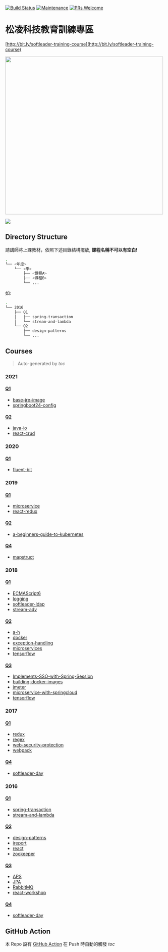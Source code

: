 [![Build Status](https://travis-ci.org/softleader/softleader-training-course.svg?branch=master)](https://travis-ci.org/softleader/softleader-training-course)
[![Maintenance](https://img.shields.io/badge/Maintained%3F-yes-green.svg)](https://GitHub.com/softleader/softleader-training-course/graphs/commit-activity)
[![PRs Welcome](https://img.shields.io/badge/PRs-welcome-brightgreen.svg?style=flat-square)](http://makeapullrequest.com)

# 松凌科技教育訓練專區

[http://bit.ly/softleader-training-course](http://bit.ly/softleader-training-course)

<img src="./qr-code.svg" width="500">

![](./training.png)

## Directory Structure

請講師將上課教材，依照下述目錄結構擺放, **課程名稱不可以有空白!**

```sh
.
└── <年度>
    └── <季>
        ├── <課程A>
        ├── <課程B>
        └── ...
```

如:

```sh
.
└── 2016
    ├── Q1
    │   ├── spring-transaction
    │   └── stream-and-lambda
    └── Q2
        ├── design-patterns
        └── ...
```
## Courses

> Auto-generated by *toc*

### 2021

#### [Q1](/2021/Q1)

- [base-jre-image](/2021/Q1/base-jre-image)
- [springboot24-config](/2021/Q1/springboot24-config)

#### [Q2](/2021/Q2)

- [java-io](/2021/Q2/java-io)
- [react-crud](/2021/Q2/react-crud)

### 2020

#### [Q1](/2020/Q1)

- [fluent-bit](/2020/Q1/fluent-bit)

### 2019

#### [Q1](/2019/Q1)

- [microservice](/2019/Q1/microservice)
- [react-redux](/2019/Q1/react-redux)

#### [Q2](/2019/Q2)

- [a-beginners-guide-to-kubernetes](/2019/Q2/a-beginners-guide-to-kubernetes)

#### [Q4](/2019/Q4)

- [mapstruct](/2019/Q4/mapstruct)

### 2018

#### [Q1](/2018/Q1)

- [ECMAScript6](/2018/Q1/ECMAScript6)
- [logging](/2018/Q1/logging)
- [softleader-ldap](/2018/Q1/softleader-ldap)
- [stream-adv](/2018/Q1/stream-adv)

#### [Q2](/2018/Q2)

- [a-h](/2018/Q2/a-h)
- [docker](/2018/Q2/docker)
- [exception-handling](/2018/Q2/exception-handling)
- [microservices](/2018/Q2/microservices)
- [tensorflow](/2018/Q2/tensorflow)

#### [Q3](/2018/Q3)

- [Implements-SSO-with-Spring-Session](/2018/Q3/Implements-SSO-with-Spring-Session)
- [building-docker-images](/2018/Q3/building-docker-images)
- [jmeter](/2018/Q3/jmeter)
- [microservice-with-springcloud](/2018/Q3/microservice-with-springcloud)
- [tensorflow](/2018/Q3/tensorflow)

### 2017

#### [Q1](/2017/Q1)

- [redux](/2017/Q1/redux)
- [regex](/2017/Q1/regex)
- [web-security-protection](/2017/Q1/web-security-protection)
- [webpack](/2017/Q1/webpack)

#### [Q4](/2017/Q4)

- [softleader-day](/2017/Q4/softleader-day)

### 2016

#### [Q1](/2016/Q1)

- [spring-transaction](/2016/Q1/spring-transaction)
- [stream-and-lambda](/2016/Q1/stream-and-lambda)

#### [Q2](/2016/Q2)

- [design-patterns](/2016/Q2/design-patterns)
- [ireport](/2016/Q2/ireport)
- [react](/2016/Q2/react)
- [zookeeper](/2016/Q2/zookeeper)

#### [Q3](/2016/Q3)

- [APS](/2016/Q3/APS)
- [JPA](/2016/Q3/JPA)
- [RabbitMQ](/2016/Q3/RabbitMQ)
- [react-workshop](/2016/Q3/react-workshop)

#### [Q4](/2016/Q4)

- [softleader-day](/2016/Q4/softleader-day)

## GitHub Action

本 Repo 設有 [GitHub Action](./github/workflows) 在 Push 時自動的觸發 *toc*
